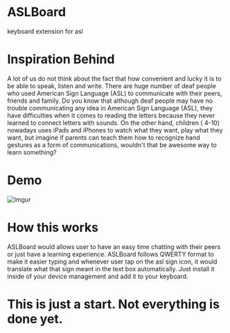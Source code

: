 # ASLBoard
keyboard extension for asl


# Inspiration Behind 
A lot of us do not think about the fact that how convenient and lucky it is to be able to speak, 
listen and write. There are huge number of deaf people who used American Sign Language (ASL) to 
communicate with their peers, friends and family. Do you know that although deaf people may have no 
trouble communicating any idea in American Sign Language (ASL), they have difficulties when it comes to reading 
the letters because they never learned to connect letters with sounds. On the other hand, children ( 4-10) nowadays 
uses iPads and iPhones to watch what they want, play what they want, but imagine if parents can teach them how to recognize 
hand gestures as a form of communications, wouldn't that be awesome way to learn something? 

# Demo 
![Imgur](https://i.imgur.com/4WnQi7Z.gif)


# How this works
ASLBoard would allows user to have an easy time chatting with their peers or just have a learning experience. 
ASLBoard follows QWERTY format to make it easier typing and whenever user tap on the asl sign icon, 
it would translate what that sign meant in the text box automatically. Just install it inside of your device management and add it
to your keyboard. 


# This is just a start. Not everything is done yet. 
